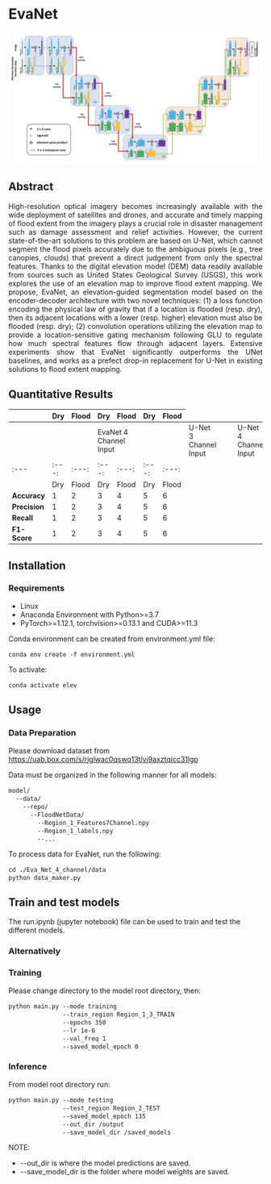 # EvaNet

![alt text](https://github.com/mtsami/EvaNet/blob/master/architecture.png?raw=true)

## Abstract
<p align="justify">
High-resolution optical imagery becomes increasingly
available with the wide deployment of satellites and drones,
and accurate and timely mapping of flood extent from the
imagery plays a crucial role in disaster management such
as damage assessment and relief activities. However, the
current state-of-the-art solutions to this problem are based
on U-Net, which cannot segment the flood pixels accurately
due to the ambiguous pixels (e.g., tree canopies,
clouds) that prevent a direct judgement from only the spectral
features. Thanks to the digital elevation model (DEM)
data readily available from sources such as United States
Geological Survey (USGS), this work explores the use of
an elevation map to improve flood extent mapping. We
propose, EvaNet, an elevation-guided segmentation model
based on the encoder-decoder architecture with two novel
techniques: (1) a loss function encoding the physical law of
gravity that if a location is flooded (resp. dry), then its adjacent
locations with a lower (resp. higher) elevation must
also be flooded (resp. dry); (2) convolution operations utilizing
the elevation map to provide a location-sensitive gating
mechanism following GLU to regulate how much spectral
features flow through adjacent layers. Extensive experiments
show that EvaNet significantly outperforms the UNet
baselines, and works as a prefect drop-in replacement
for U-Net in existing solutions to flood extent mapping.
</p>

## Quantitative Results
|               |  Dry   |     Flood       |  Dry   |     Flood       |  Dry  |      Flood      |
|-|-|-|-|-|-|-
|<td colspan=1> |<td colspan=2>EvaNet 4 Channel Input|| <td colspan=2>U-Net 3 Channel Input ||<td colspan=2>U-Net 4 Channel Input||
|     :---      | :---:  |     :---:       | :---:  |     :---:       | :---: |      :---:      |
|               |  Dry   |     Flood       |  Dry   |     Flood       |  Dry  |      Flood      |
| **Accuracy**  | 1      |     2           |  3     |    4            |   5   |   6             |
| **Precision** | 1      |     2           |  3     |    4            |  5    |   6             |
| **Recall**    | 1      |     2           |  3     |    4            |    5  |   6             |
| **F1-Score**  | 1      |     2           |  3     |    4            |   5   |   6             |



## Installation
### Requirements
* Linux
* Anaconda Environment with Python>=3.7
* PyTorch>=1.12.1, torchvision>=0.13.1 and CUDA>=11.3

Conda environment can be created from environment.yml file: 
```
conda env create -f environment.yml
```
To activate: 
```
conda activate elev
```

## Usage
### Data Preparation
Please download dataset from https://uab.box.com/s/rjglwac0qswq13tlvi9axztqicc31lgp

Data must be organized in the following manner for all models:
```
model/
  --data/
    --repo/
      --FloodNetData/
        --Region_1_Features7Channel.npy
        --Region_1_labels.npy
        --...
```

To process data for EvaNet, run the following:
```
cd ./Eva_Net_4_channel/data
python data_maker.py
```

## Train and test models
The run.ipynb (jupyter notebook) file can be used to train and test the different models.


### Alternatively
### Training
Please change directory to the model root directory, then:
```
python main.py --mode training
               --train_region Region_1_3_TRAIN
               --epochs 350
               --lr 1e-6
               --val_freq 1
               --saved_model_epoch 0
```


### Inference
From model root directory run: 
```
python main.py --mode testing
               --test_region Region_2_TEST
               --saved_model_epoch 135
               --out_dir /output
               --save_model_dir /saved_models
```
NOTE:
- --out_dir is where the model predictions are saved.
- --save_model_dir is the folder where model weights are saved.
